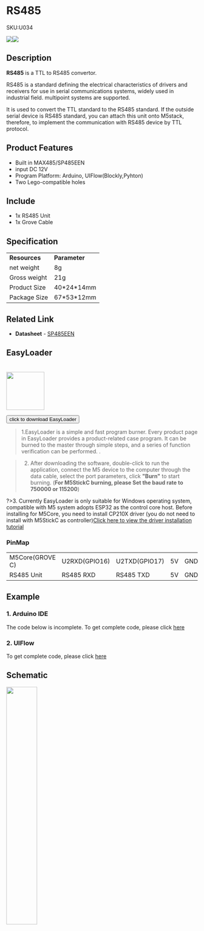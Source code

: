 # RS485

<el-tag effect="plain">SKU:U034</el-tag>

<div class="product_pic"><img src="assets/img/product_pics/unit/unit_rs485_01.webp"><img src="assets/img/product_pics/unit/unit_rs485_02.webp"></div>

## Description

**RS485** is a TTL to RS485 convertor.

RS485 is a standard defining the electrical characteristics of drivers and receivers for use in serial communications systems, widely used in industrial field. multipoint systems are supported.

It is used to convert the TTL standard to the RS485 standard. If the outside serial device is  RS485 standard, you can attach this unit onto M5stack, therefore, to implement the communication with RS485 device by TTL protocol. 

## Product Features

- Built in MAX485/SP485EEN
- input DC 12V
- Program Platform: Arduino, UIFlow(Blockly,Pyhton)
- Two Lego-compatible holes

## Include

- 1x RS485 Unit
- 1x Grove Cable

## Specification

<table>
   <tr style="font-weight:bold">
      <td>Resources</td>
      <td>Parameter</td>
   </tr>
   <tr>
      <td>net weight</td>
      <td>8g</td>
   </tr>
   <tr>
      <td>Gross weight</td>
      <td>21g</td>
   </tr>
   <tr>
      <td>Product Size</td>
      <td>40*24*14mm</td>
   </tr>
   <tr>
      <td>Package Size</td>
      <td>67*53*12mm</td>
   </tr>
 </table>


## Related Link

-  **Datasheet** - [SP485EEN](https://m5stack.oss-cn-shenzhen.aliyuncs.com/resource/docs/datasheet/hat/SP485EEN_en.pdf)

## EasyLoader

<img src="https://m5stack.oss-cn-shenzhen.aliyuncs.com/image/EasyLoader_logo.webp" width="100px" style="margin-top:20px">

<a href="https://m5stack.oss-cn-shenzhen.aliyuncs.com/EasyLoader/Unit/EasyLoader_RS485_A.exe"><button type="button" class="btn btn-primary">click to download EasyLoader</button></a>

>1.EasyLoader is a simple and fast program burner. Every product page in EasyLoader provides a product-related case program. It can be burned to the master through simple steps, and a series of function verification can be performed. .

>2. After downloading the software, double-click to run the application, connect the M5 device to the computer through the data cable, select the port parameters, click **"Burn"** to start burning. (**For M5StickC burning, please Set the baud rate to 750000 or 115200**)

?>3. Currently EasyLoader is only suitable for Windows operating system, compatible with M5 system adopts ESP32 as the control core host. Before installing for M5Core, you need to install CP210X driver (you do not need to install with M5StickC as controller)[Click here to view the driver installation tutorial](en/related_documents/M5Burner#install-usb-driver)

### PinMap

<table>
 <tr><td>M5Core(GROVE C)</td><td>U2RXD(GPIO16)</td><td>U2TXD(GPIO17)</td><td>5V</td><td>GND</td></tr>
 <tr><td>RS485 Unit</td><td>RS485 RXD</td><td>RS485 TXD</td><td>5V</td><td>GND</td></tr>
</table>

## Example

### 1. Arduino IDE

The code below is incomplete. To get complete code, please click [here](https://github.com/m5stack/M5Stack/tree/master/examples/Unit/RS485_SP485EEN)

### 2. UIFlow

To get complete code, please click [here](https://github.com/m5stack/M5-ProductExampleCodes/tree/master/Unit/RS485/UIFlow)

## Schematic

<img src="assets/img/product_pics/unit/unit_rs485_03.webp" width="40%">

<script>

   var purchase_link = 'https://m5stack.com/collections/m5-unit/products/rs485-module';


   anchor_search(purchase_link);
   scrollFunc();

</script>